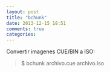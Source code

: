 ```yaml
---
layout: post
title: "bchunk"
date: 2013-12-15 18:51
comments: true
categories: 
---
```

Convertir imagenes CUE/BIN a ISO: 

>$ bchunk archivo.cue archivo.iso

